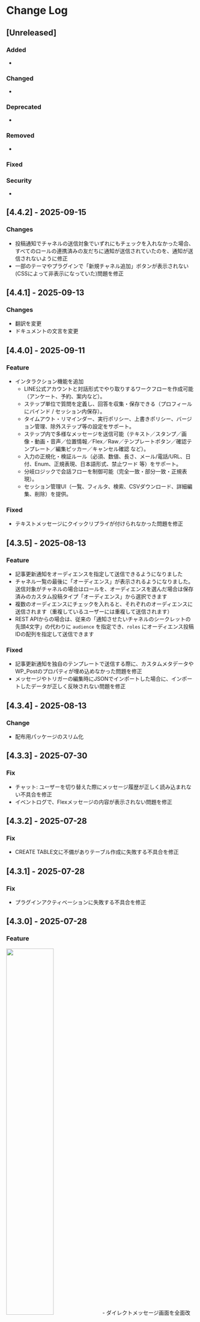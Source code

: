 # Change Log

## [Unreleased]
### Added
- 
### Changed
- 
### Deprecated
- 
### Removed
- 
### Fixed

### Security
-

## [4.4.2] - 2025-09-15
### Changes
- 投稿通知でチャネルの送信対象でいずれにもチェックを入れなかった場合、すべてのロールの連携済みの友だちに通知が送信されていたのを、通知が送信されないように修正
- 一部のテーマやプラグインで「新規チャネル追加」ボタンが表示されない(CSSによって非表示になっていた)問題を修正

## [4.4.1] - 2025-09-13
### Changes
- 翻訳を変更
- ドキュメントの文言を変更

## [4.4.0] - 2025-09-11
### Feature
- インタラクション機能を追加
  - LINE公式アカウントと対話形式でやり取りするワークフローを作成可能（アンケート、予約、案内など）。
  - ステップ単位で質問を定義し、回答を収集・保存できる（プロフィールにバインド / セッション内保存）。
  - タイムアウト・リマインダー、実行ポリシー、上書きポリシー、バージョン管理、除外ステップ等の設定をサポート。
  - ステップ内で多様なメッセージを送信可能（テキスト／スタンプ／画像・動画・音声／位置情報／Flex／Raw／テンプレートボタン／確認テンプレート／編集ピッカー／キャンセル確認 など）。
  - 入力の正規化・検証ルール（必須、数値、長さ、メール/電話/URL、日付、Enum、正規表現、日本語形式、禁止ワード 等）をサポート。
  - 分岐ロジックで会話フローを制御可能（完全一致・部分一致・正規表現）。
  - セッション管理UI（一覧、フィルタ、検索、CSVダウンロード、詳細編集、削除）を提供。

### Fixed
- テキストメッセージにクイックリプライが付けられなかった問題を修正

## [4.3.5] - 2025-08-13
### Feature
- 記事更新通知をオーディエンスを指定して送信できるようになりました
- チャネル一覧の最後に「オーディエンス」が表示されるようになりました。送信対象がチャネルの場合はロールを、オーディエンスを選んだ場合は保存済みのカスタム投稿タイプ「オーディエンス」から選択できます
- 複数のオーディエンスにチェックを入れると、それぞれのオーディエンスに送信されます（重複しているユーザーには重複して送信されます）
- REST APIからの場合は、従来の「通知させたいチャネルのシークレットの先頭4文字」の代わりに `audience` を指定でき、`roles` にオーディエンス投稿IDの配列を指定して送信できます

### Fixed
- 記事更新通知を独自のテンプレートで送信する際に、カスタムメタデータやWP_Postのプロパティが埋め込めなかった問題を修正
- メッセージやトリガーの編集時にJSONでインポートした場合に、インポートしたデータが正しく反映されない問題を修正


## [4.3.4] - 2025-08-13
### Change
- 配布用パッケージのスリム化

## [4.3.3] - 2025-07-30
### Fix
- チャット: ユーザーを切り替えた際にメッセージ履歴が正しく読み込まれない不具合を修正
- イベントログで、Flexメッセージの内容が表示されない問題を修正

## [4.3.2] - 2025-07-28
### Fix
- CREATE TABLE文に不備がありテーブル作成に失敗する不具合を修正

## [4.3.1] - 2025-07-28
### Fix
- プラグインアクティベーションに失敗する不具合を修正

## [4.3.0] - 2025-07-28
### Feature
<img src="/document/static/img/chat/chat_screen.png" width="50%">
- ダイレクトメッセージ画面を全面改良し、各ユーザーとのチャット画面を作成しました。
    - チャネルごとにユーザーを選択し、過去のメッセージの履歴を表示したり、あらたにメッセージを送信できます。
    - 右側のユーザー情報ペインでは、ユーザーのプロフィールやタグ、シナリオ購読情報を一覧でき、編集も行えます。
- チャネル設定画面で、Webhook URLを表示するようにしました。コピーしてLINE Developersの設定画面にコピペできます。

### Change
- データベースバージョンを1.6に更新しました。(設定画面で保存することで、データベースのバージョンアップが行えます)
- イベントログの日時を日本時間からUTCへ変更しました。

## [4.2.2] - 2025-07-15
### Fixed
- プラグインがアクティベーションできなかった問題を修正しました。

## [4.2.1] - 2025-07-14
### Features
- プラグインデータ削除機能を追加しました。
### Fixed
- 投稿通知をロールを指定して送信する際に不要なファイルを読み込もうとして送信できない問題を修正しました。

## [4.2.0] - 2025-06-29
### Changed
- 内部のリファクタリングを行いました。
### Fixed
- デバッグログの出力を抑制

## [4.1.7] - 2025-05-15
### Changed
- プレースホルダーの置換処理をTwigを使用するように変更。これによりTwigに用意されているタグやフィルタを使用できるようになりました。(PHP8.1以上が必要)
- OpenAI APIエンドポイントを設定可能に変更(これにより、OpenAI APIと互換性のあるAPIを使用することが可能になりました。)
- OpenAI API endpoint can now be set. (This allows you to use APIs compatible with OpenAI API.)
- AI応答の使用モデルをリストから自由入力に変更(これにより、任意のモデルが使用可能になりました。)
- AI応答のシステムプロンプトにTwigを使ったプレースホルダーを使用できるようになりました。
- 画像を送信した後に、テキストを送信することで、その画像をAIチャットに入力して画像について質問などができるようになりました。
- ポストバックトリガーでリッチメニュー切り替えの際のIDやステータスを条件に含めることが可能になりました。

### Fixed
- アクションチェインで返り値が数値等の場合、置換できなかった問題を修正
- AI応答の最大トークン数のパラメータをDeprecatedだったmax_tokensからmax_completion_tokensに変更
- メッセージをトリガーにしている場合、画像や位置情報でも反応してしまうバグを修正

## [4.1.6] - 2025-04-11
### Changed
- メッセージ、トリガー、オーディエンス、シナリオなどカスタム投稿タイプで管理しているデータをJSON形式でエクスポート・インポートできるようになりました。
- 上記カスタム投稿タイプのフォームでバリデーションを行うようになりました。

### Fixed
- 一部の条件で正しくフォームが表示されない不具合を修正しました。

## [4.1.5] - 2025-04-06
### Changed
- シナリオ開始、ステータス変更、ステップ実行の各アクションでシナリオを指定する引数名をscenarioからslc_scenario_idに変更
    - アクションチェインでscenarioを指定して注入している場合、修正が必要です。

## [4.1.4] - 2025-04-03
### Added
- LINE IDリストからダイレクトメッセージ画面へ遷移できるように
- LINE IDリストからIDをクリップボードにコピーする機能を追加

### Changed
- メニューの順序を変更

### Fixed
- イベントログからダイレクトメッセージ画面に遷移した時、画面が正しく表示されない不具合を修正

## [4.1.3] - 2025-04-03
### Fixed
- generate-installable-zip.yamlを修正

## [4.1.2] - 2025-04-03
### Fixed
- インストール用ZIPの除外ファイルを修正
- Fixed the exclusion files in the installation ZIP.

## [4.1.1] - 2025-04-03
### Changed
- インストール用ZIPから不要なフォルダを削除し、サイズを減らしました。
- Removed unnecessary folders from the installation ZIP to reduce size.

### Fixed
- ダッシュボードが表示されないバグを修正しました。
- Fixed a bug that caused the dashboard to not display.

## [4.1.0] - 2025-04-03
### Added
- チャネルごとの月次および日次統計を表示するダッシュボード機能を追加しました。
- オーディエンスの対象となるユーザーのLINE ID一覧をダウンロードする機能を追加しました。
- 認識済みのLINE IDを一覧表示するページを追加しました。
- 統計用データベーステーブルの追加 **注意:** このバージョンへのアップデート後、データベースの更新が必要です。

## [4.0.0] - 2025-03-03
### Added
- アクション即時実行機能を追加しました。
- アクションフローを保存しておき、トリガーや即時実行で呼び出せるようになりました。
- シナリオ配信機能を追加しました。
- 送信対象をオーディエンスとして保存しておき、メッセージ送信やシナリオで使用できるようになりました。

## [3.4.0] - 2025-01-15
### Added
- リッチメニューとリッチメニューエイリアスの作成、管理機能を追加
- 個別ユーザーとリッチメニューとのリンクが行えるアクションを追加
- Added ability to create and manage rich menus and rich menu aliases
- Added an action to link individual users to the rich menu

## [3.3.0] - 2025-01-01
### Changed
- ユーザーロールごとに個別のリッチメニューを設定できるようになりました。
- リッチメニューをIDを入力する代わりに、リストから選択できるようになりました。
- Rich menus can now be configured according to user roles.
- Rich menus can now be selected from a list instead of entering an ID.

## [3.2.0] - 2024-10-26
### Added
- Messages saved in the Bulk message screen can now be loaded and used.

## [3.1.0] - 2024-09-13
### Fixed
- Fixed a bug that users with role added with add_role were not found in search

## [3.0.0] - 2024-05-20
### Added
- Save and view event logs
- Bulk distribution of any text
- Send direct messages to LINE users
- Triggered action execution
- Message template creation

### Fixed
- Remove unnecessary comma for substr in setting.php Thnaks for EDYNMD! 

## [2.8.0]
### Added
- Collect LINE user id, language, displayname and profile picture even they hasn't been linked with WordPress user.
### Changed
- Database version. 1.1 to 1.2. Add lineconnect_line_id tabled.

## [2.7.0] - 2023-12-15
### Feat
Feature: Add Filter to GPT Log page.
Feature: You can now choose between button and text link styles.

### Fix
Fix: Fixed a bug that prevented searching from messages in the log.

### Notice
Notice: The database needs to be updated.